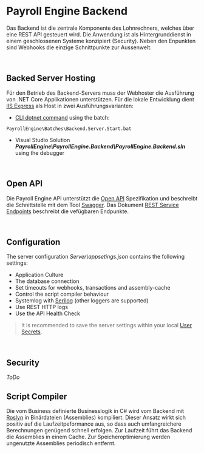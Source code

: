 <h1>Payroll Engine Backend</h1>

Das Backend ist die zentrale Komponente des Lohnrechners, welches über eine REST API gesteuert wird. Die Anwendung ist als Hintergrunddienst in einem geschlossenen Systeme konzipiert (Security). Neben den Enpunkten sind Webhooks die einzige Schnittpunkte zur Aussenwelt.

<br />

## Backed Server Hosting
Für den Betrieb des Backend-Servers muss der Webhoster die Ausführung von .NET Core Applikationen unterstützen. Für die lokale Entwicklung dient [IIS Express](https://learn.microsoft.com/en-us/iis/extensions/introduction-to-iis-express/iis-express-overview) als Host in zwei Ausführungsvarianten:
- [CLI dotnet command](https://learn.microsoft.com/en-us/dotnet/core/tools/dotnet) using the batch:
```
PayrollEngine\Batches\Backend.Server.Start.bat
```
- Visual Studio Solution ***PayrollEngine\PayrollEngine.Backend\PayrollEngine.Backend.sln*** using the debugger

<br/>

## Open API
Die Payroll Engine API unterstützt die [Open API](https://www.openapis.org/) Spezifikation und beschreibt die Schnittstelle mit dem Tool [Swagger](https://swagger.io/). Das Dokument [REST Service Endpoints](https://github.com/Payroll-Engine/PayrollEngine/blob/main/Documents/PayrollRestServicesEndpoints.pdf) beschreibt die vefügbaren Endpunkte.

<br/>

## Configuration
The server configuration *Server\appsetings.json* contains the following settings:
- Application Culture
- The database connection
- Set timeouts for webhooks, transactions and assembly-cache
- Control the script compiler behaviour
- Systemlog with [Serilog](https://serilog.net/) (other loggers are supported)
- Use REST HTTP logs
- Use the API Health Check

> It is recommended to save the server settings within your local [User Secrets](https://learn.microsoft.com/en-us/aspnet/core/security/app-secrets).
<br/>

## Security
*ToDo*
<br/>

## Script Compiler
Die vom Business definierte Businesslogik in C# wird vom Backend mit [Roslyn](https://github.com/dotnet/roslyn) in Binärdateien (Assemblies) kompiliert. Dieser Ansatz wirkt sich positiv auf die Laufzeitpeformance aus, so dass auch umfangreichere Berechnungen genügend schnell erfolgen.
Zur Laufzeit führt das Backend die Assemblies in einem Cache. Zur Speicheroptimierung werden ungenutzte Assemblies periodisch entfernt.
